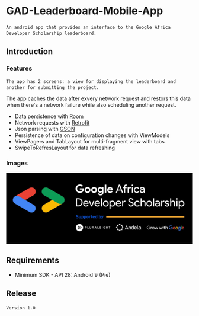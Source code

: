 # GAD-Leaderboard-Mobile-App
    An android app that provides an interface to the Google Africa Developer Scholarship leaderboard.

## Introduction
### Features
    The app has 2 screens: a view for displaying the leaderboard and another for submitting the project.
The app caches the data after exvery network request and restors this data when there's a network failure while also scheduling another request.
* Data persistence with [Room](http://developer.android.com/training/data-storage/room)
* Network requests with [Retrofit](http://square.github.io/retrofit)
* Json parsing with [GSON](http://github.com/google/gson)
* Persistence of data on configuration changes with ViewModels
* ViewPagers and TabLayout for multi-fragment view with tabs
* SwipeToRefresLayout for data refreshing
### Images
![Loge](/app/src/main/res/drawable/program_logo.png)

## Requirements
- Minimum SDK - API 28: Android 9 (Pie)

## Release
    Version 1.0
